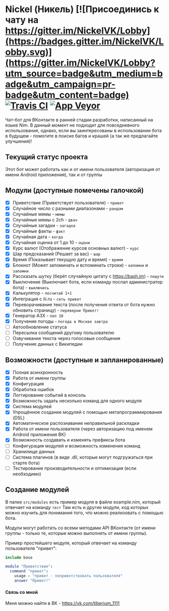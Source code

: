Nickel (Никель) [![Присоединись к чату на https://gitter.im/NickelVK/Lobby](https://badges.gitter.im/NickelVK/Lobby.svg)](https://gitter.im/NickelVK/Lobby?utm_source=badge&utm_medium=badge&utm_campaign=pr-badge&utm_content=badge) [![Travis CI](https://travis-ci.org/VKBots/Nickel.svg?branch=master)](https://travis-ci.org/TiberiumN/Nickel) [![App Veyor](https://ci.appveyor.com/api/projects/status/futyiif4dq7blmof/branch/master?svg=true)](https://ci.appveyor.com/project/TiberiumPY/nickelvk/branch/master)
======

Чат-бот для ВКонтакте в ранней стадии разработки, написанный на языке Nim.
В данный момент не подходит для повседневного использования, однако, если вы заинтересованы в использовании бота в будущем - помогите в поиске багов и крашей (а так же предлагайте улучшения)!

## Текущий статус проекта
Этот бот может работать как и от имени пользователя (авторизация от имени Android приложения), так и от группы

## Модули (доступные помечены галочкой)
- [x] Приветствие (Приветствует пользователя) - `привет`
- [x] Случайное число с разными диапазонами - `рандом`
- [x] Случайные мемы - `мемы`
- [x] Случайные мемы с 2ch - `двач`
- [x] Случайные загадки - `загадка`
- [x] Случайные факты - `факт`
- [x] Случайная дата - `когда`
- [x] Случайная оценка от 1 до 10 - `оцени`
- [x] Курс валют (Отображение курсов основных валют) - `курс`
- [x] Шар предсказаний (Решает за вас) - `шар`
- [x] Время (Показывает текущую дату и время) - `время`
- [x] Блокнот (Может запоминать и вспоминать строки) - `напомни` и `запомни`
- [x] Рассказать шутку (берёт случайную цитату с https://bash.im) - `пошути`
- [x] Выключение (Выключает бота, если команду послал администратор бота) - `выключись`
- [x] Калькулятор - `посчитай 1+1`
- [x] Интеграция с iii.ru - `сеть привет`
- [x] Переворачивание текста (после получения ответа от бота нужно обновить страницу) - `переверни Привет!`
- [x] Генератор АЗХ - `лол 10`
- [x] Получение погоды - `погода в Москве завтра`
- [ ] Автообновление статуса
- [ ] Пересылка сообщений другому пользователю
- [ ] Озвучивание текста через голосовые сообщения
- [ ] Получение данных с Википедии

## Возможности (доступные и запланированные)
- [x] Полная асинхронность
- [x] Работа от имени группы
- [x] Конфигурация
- [x] Обработка ошибок
- [x] Логгирование событий в консоль
- [x] Возможность задать несколько команд для одного модуля
- [x] Система модулей
- [x] Упрощённое создание модулей с помощью метапрограммирования (DSL)
- [x] Автоматическое распознавание неправильной раскладки
- [x] Работа от имени пользователя (через авторизацию под именем Android приложения ВК)
- [x] Возможность создавать и изменять префиксы бота
- [ ] Конфигурация модулей и возможность изменения команд
- [ ] Хранилище данных
- [ ] Система плагинов (в виде .dll, которые могут подгружаться при старте бота)
- [ ] Тестирование производительности и оптимизация (если необходимо)

## Создание модулей
В папке `src/modules` есть пример модуля в файле example.nim, который отвечает на команду `тест`
Там есть и другие модули, код которых можно изучить для понимания того, что можно реализовать с помощью бота.

Модули могут работать со всеми методами API ВКонтакте (от имени группы - только те, которые можно выполнять от имени группы).

Пример простейшего модуля, который отвечает на команду пользователя "привет":
```nim
include base

module "Приветствие":
  command "привет":
    usage = "привет - поприветствовать пользователя"
    answer "Привет!"
```
#### Связь со мной
Меня можно найти в ВК - https://vk.com/tiberium_1111

